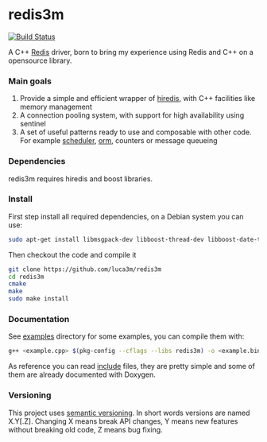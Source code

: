 redis3m
=======
[![Build Status](https://travis-ci.org/luca3m/redis3m.png?branch=master)](https://travis-ci.org/luca3m/redis3m)

A C++ [Redis](http://redis.io) driver, born to bring my experience using Redis and C++ on a opensource library.

### Main goals

1. Provide a simple and efficient wrapper of [hiredis](http://github.com/redis/hiredis), with C++ facilities like memory management
2. A connection pooling system, with support for high availability using sentinel
3. A set of useful patterns ready to use and composable with other code. For example [scheduler](http://luca3m.me/2013/12/03/redis-scheduler.html), [orm](http://github.com/soveran/ohm), counters or message queueing

### Dependencies

redis3m requires hiredis and boost libraries.

### Install

First step install all required dependencies, on a Debian system you can use:

```bash
sudo apt-get install libmsgpack-dev libboost-thread-dev libboost-date-time-dev libboost-test-dev libboost-filesystem-dev libboost-system-dev libhiredis-dev cmake build-essential
```

Then checkout the code and compile it
```bash
git clone https://github.com/luca3m/redis3m
cd redis3m
cmake
make
sudo make install
```

### Documentation

See [examples](https://github.com/luca3m/redis3m/tree/master/examples) directory for some examples, you can compile them with:

```bash
g++ <example.cpp> $(pkg-config --cflags --libs redis3m) -o <example.bin>
```

As reference you can read [include](https://github.com/luca3m/redis3m/tree/master/include) files, they are pretty simple and some of them are already documented with Doxygen.

### Versioning

This project uses [semantic versioning](http://semver.org). In short words versions are named X.Y[.Z].
Changing X means break API changes, Y means new features without breaking old code, Z means bug fixing.
